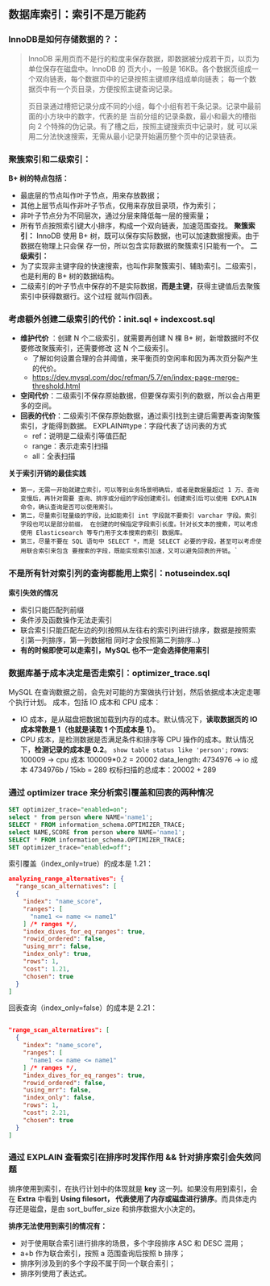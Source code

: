 ## 数据库索引：索引不是万能药
### InnoDB是如何存储数据的？：
> InnoDB 采用页而不是行的粒度来保存数据，即数据被分成若干页，以页为单位保存在磁盘中。InnoDB 的
> 页大小，一般是 16KB。各个数据页组成一个双向链表，每个数据页中的记录按照主键顺序组成单向链表；
> 每一个数据页中有一个页目录，方便按照主键查询记录。
>
> 页目录通过槽把记录分成不同的小组，每个小组有若干条记录。记录中最前面的小方块中的数字，代表的是
> 当前分组的记录条数，最小和最大的槽指向 2 个特殊的伪记录。有了槽之后，按照主键搜索页中记录时，就
> 可以采用二分法快速搜索，无需从最小记录开始遍历整个页中的记录链表。

### 聚簇索引和二级索引：
**B+ 树的特点包括：**
- 最底层的节点叫作叶子节点，用来存放数据；
- 其他上层节点叫作非叶子节点，仅用来存放目录项，作为索引；
- 非叶子节点分为不同层次，通过分层来降低每一层的搜索量；
- 所有节点按照索引键大小排序，构成一个双向链表，加速范围查找。
**聚簇索引：** InnoDB 使用 B+ 树，既可以保存实际数据，也可以加速数据搜索。由于数据在物理上只会保
存一份，所以包含实际数据的聚簇索引只能有一个。
**二级索引：** 
- 为了实现非主键字段的快速搜索，也叫作非聚簇索引、辅助索引。二级索引，也是利用的 B+ 树的数据结构。
- 二级索引的叶子节点中保存的不是实际数据，**而是主键**，获得主键值后去聚簇索引中获得数据行。这个过程
就叫作回表。
 
### 考虑额外创建二级索引的代价：init.sql + indexcost.sql
- **维护代价** ：创建 N 个二级索引，就需要再创建 N 棵 B+ 树，新增数据时不仅要修改聚簇索引，还需要修改
这 N 个二级索引。
    - 了解如何设置合理的合并阈值，来平衡页的空闲率和因为再次页分裂产生的代价。
    - https://dev.mysql.com/doc/refman/5.7/en/index-page-merge-threshold.html
- **空间代价**：二级索引不保存原始数据，但要保存索引列的数据，所以会占用更多的空间。
- **回表的代价**：二级索引不保存原始数据，通过索引找到主键后需要再查询聚簇索引，才能得到数据。
EXPLAIN#type：字段代表了访问表的方式
    - ref：说明是二级索引等值匹配
    - range：表示走索引扫描
    - all：全表扫描

**关于索引开销的最佳实践**
- `第一，无需一开始就建立索引，可以等到业务场景明确后，或者是数据量超过 1 万、查询变慢后，再针对需要
查询、排序或分组的字段创建索引。创建索引后可以使用 EXPLAIN 命令，确认查询是否可以使用索引。`
- `第二，尽量索引轻量级的字段，比如能索引 int 字段就不要索引 varchar 字段。索引字段也可以是部分前缀，
在创建的时候指定字段索引长度。针对长文本的搜索，可以考虑使用 Elasticsearch 等专门用于文本搜索的索引
数据库。`
- `第三，尽量不要在 SQL 语句中 SELECT *，而是 SELECT 必要的字段，甚至可以考虑使用联合索引来包含
要搜索的字段，既能实现索引加速，又可以避免回表的开销`。`

### 不是所有针对索引列的查询都能用上索引：notuseindex.sql
**索引失效的情况**
- 索引只能匹配列前缀
- 条件涉及函数操作无法走索引
- 联合索引只能匹配左边的列(按照从左往右的索引列进行排序，数据是按照索引第一列排序，第一列数据相
同时才会按照第二列排序...)
- **有的时候即使可以走索引，MySQL 也不一定会选择使用索引**

### 数据库基于成本决定是否走索引：optimizer_trace.sql
MySQL 在查询数据之前，会先对可能的方案做执行计划，然后依据成本决定走哪个执行计划。
成本，包括 IO 成本和 CPU 成本：
- IO 成本，是从磁盘把数据加载到内存的成本。默认情况下，**读取数据页的 IO 成本常数是 1（也就是读取 
1 个页成本是 1）**。
- CPU 成本，是检测数据是否满足条件和排序等 CPU 操作的成本。默认情况下，**检测记录的成本是 0.2**。
`show table status like 'person';`
rows: 100009   -> cpu 成本 100009*0.2 = 20002
data_length: 4734976   -> io 成本 4734976b / 15kb = 289
权标扫描的总成本：20002 + 289

### 通过 optimizer trace 来分析**索引覆盖**和**回表**的两种情况
```sql
SET optimizer_trace="enabled=on";
select * from person where NAME='name1';
SELECT * FROM information_schema.OPTIMIZER_TRACE;
select NAME,SCORE from person where NAME='name1';
SELECT * FROM information_schema.OPTIMIZER_TRACE;
SET optimizer_trace="enabled=off";
```
索引覆盖（index_only=true）的成本是 1.21：
```json
analyzing_range_alternatives": {
  "range_scan_alternatives": [
  {
    "index": "name_score",
    "ranges": [
      "name1 <= name <= name1"
    ] /* ranges */,
    "index_dives_for_eq_ranges": true,
    "rowid_ordered": false,
    "using_mrr": false,
    "index_only": true,
    "rows": 1,
    "cost": 1.21,
    "chosen": true
  }
]
```
回表查询（index_only=false）的成本是 2.21：
```json

"range_scan_alternatives": [
  {
    "index": "name_score",
    "ranges": [
      "name1 <= name <= name1"
    ] /* ranges */,
    "index_dives_for_eq_ranges": true,
    "rowid_ordered": false,
    "using_mrr": false,
    "index_only": false,
    "rows": 1,
    "cost": 2.21,
    "chosen": true
  }
]
```

### 通过 EXPLAIN 查看索引在排序时发挥作用 && 针对排序索引会失效问题
排序使用到索引，在执行计划中的体现就是 **key** 这一列。如果没有用到索引，会在 **Extra** 中看到 **Using filesort，
代表使用了内存或磁盘进行排序**。而具体走内存还是磁盘，是由 sort_buffer_size 和排序数据大小决定的。

**排序无法使用到索引的情况有：**
- 对于使用联合索引进行排序的场景，多个字段排序 ASC 和 DESC 混用；
- a+b 作为联合索引，按照 a 范围查询后按照 b 排序；
- 排序列涉及到的多个字段不属于同一个联合索引；
- 排序列使用了表达式。
